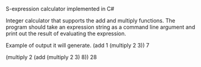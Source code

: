 S-expression calculator implemented in C#

Integer calculator that supports the add and multiply functions. 
The program should take an expression string as a command line argument and print out the result of evaluating the expression.

Example of output it will generate.
(add 1 (multiply 2 3))
7

(multiply 2 (add (multiply 2 3) 8))
28
